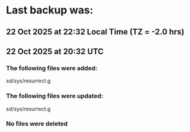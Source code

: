 # Last backup was:
## 22 Oct 2025 at 22:32 Local Time (TZ = -2.0 hrs)  
## 22 Oct 2025 at 20:32 UTC 

### The following files were added:
sd/sys/resurrect.g<br>
### The following files were updated:
sd/sys/resurrect.g<br>
### No files were deleted 
